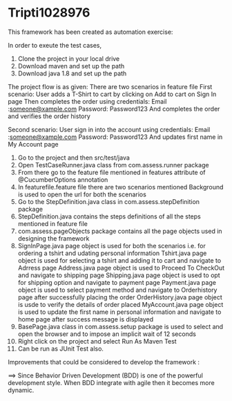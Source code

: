 # Tripti1028976

This framework has been created as automation exercise:

In order to exeute the test cases, 
1. Clone the project in your local drive
2. Download maven and set up the path
3. Download java 1.8 and set up the path

The project flow is as given:
There are two scenarios in feature file
First scenario: 
User adds a T-Shirt to cart by clicking on Add to cart on Sign In page
Then completes the order using credentials:
Email :someone@xample.com
Password: Password123
And completes the order and verifies the order history

Second scenario:
User sign in into the account using credentials:
Email :someone@xample.com
Password: Password123
And updates first name in My Account page

1. Go to the project and then src/test/java
2. Open TestCaseRunner.java class from com.assess.runner package
3. From there go to the feature file mentioned in features attribute of @CucumberOptions annotation
4. In featurefile.feature file there are two scenarios mentioned
   Background is used to open the url for both the scenarios
5. Go to the StepDefinition.java class in com.assess.stepDefinition package
6. StepDefinition.java contains the steps definitions of all the steps mentioned in feature file
7. com.assess.pageObjects package contains all the page objects used in designing the framework
8. SignInPage.java page object is used for both the scenarios i.e. for ordering a tshirt and udating personal information
   Tshirt.java page object is used for selecting a tshirt and adding it to cart and navigate to Adrress page
   Address.java page object is used to Proceed To CheckOut and navigate to shipping page
   Shipping.java page object is used to opt for shipping option and navigate to payment page
   Payment.java page object is used to select payment method and navigate to Orderhistory page after successfully placing the order
   OrderHistory.java page object is usde to verify the details of order placed
   MyAccount.java page object is used to update the first name in personal information and navigate to home page after success message is displayed
9. BasePage.java class in com.assess.setup package is used to select and open the browser and to impose an implicit wait of 12 seconds 
10. Right click on the project and select Run As Maven Test
11. Can be run as JUnit Test also.


Improvements that could be considered to develop the framework :

==> Since Behavior Driven Development (BDD) is one of the powerful development style. 
    When BDD integrate with agile then it becomes more dynamic.
